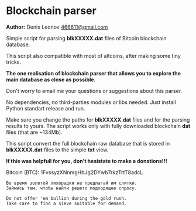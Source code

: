 Blockchain parser
=================

**Author:** Denis Leonov <466611@gmail.com>

Simple script for parsing **blkXXXXX.dat** files of Bitcoin blockchain database.

This script also compatible with most of altcoins, after making some tiny tricks.

**The one realisation of blockchain parser that allows you to explore the main database as close as possible.**

Don't worry to email me your questions or suggestions about this parser.

No dependencies, no third-parties modules or libs needed. Just install Python standart release and run.

Make sure you change the paths for **blkXXXXX.dat** files and for the parsing results to yours. The script works only with fully downloaded blockchain **dat** files (that are ~134Mb).

This script convert the full blockchain raw database that is stored in **blkXXXXX.dat** files to the simple **txt** view.

**If this was helpfull for you, don't hesistate to make a donations!!!**

Bitcoin (BTC): 1FvssyzXNnmgHbJg2DYwb7rkzTrtT8adcL


```
Во время золотой лихорадки не предлагай им слитки.
Займись тем, чтобы найти решето подходящее спросу.
```
```
Do not offer 'em bullion during the gold rush.
Take care to find a sieve suitable for demand.
```

